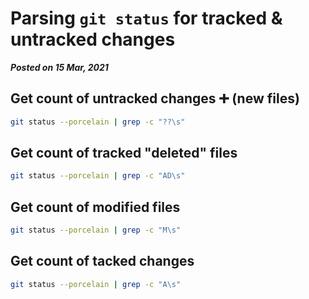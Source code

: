 # Parsing `git status` for tracked & untracked changes
**_Posted on 15 Mar, 2021_**

## Get count of untracked changes ➕️ (new files)

```bash
git status --porcelain | grep -c "??\s"
```

## Get count of tracked "deleted" files
```bash
git status --porcelain | grep -c "AD\s"
```

## Get count of modified files
```bash
git status --porcelain | grep -c "M\s"
```

## Get count of tacked changes
```bash
git status --porcelain | grep -c "A\s"
```

